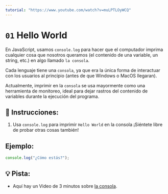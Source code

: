 ```yaml
---
tutorial: "https://www.youtube.com/watch?v=muLPTLOyWCQ"
---
```


# `01` Hello World

En JavaScript, usamos `console.log` para hacer que el computador imprima cualquier cosa que nosotros queramos (el contenido de una variable, un string, etc.) en algo llamado `la consola`.

Cada lenguaje tiene una `consola`, ya que era la única forma de interactuar con los usuarios al principio (antes de que Windows o MacOS llegaran). 

Actualmente, imprimir en la `consola` se usa mayormente como una herramienta de monitoreo, ideal para dejar rastros del contenido de variables durante la ejecución del programa.

## 📝 Instrucciones:

1. Usa `console.log` para imprimir `Hello World` en la consola ¡Siéntete libre de probar otras cosas también!


## Ejemplo:

```js
console.log("¿Cómo estás?");
```

## 💡 Pista:

+ Aquí hay un Video de 3 minutos sobre [la consola](https://www.youtube.com/watch?v=1RlkftxAo-M).
